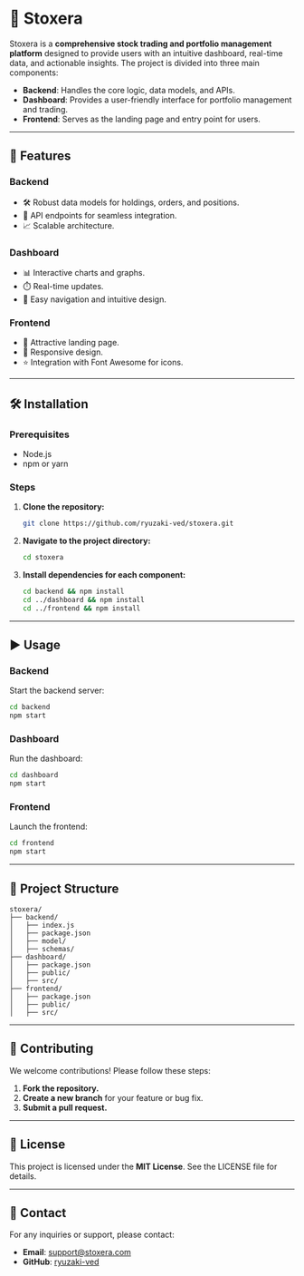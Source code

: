 # 🌟 Stoxera

Stoxera is a **comprehensive stock trading and portfolio management platform** designed to provide users with an intuitive dashboard, real-time data, and actionable insights. The project is divided into three main components:

- **Backend**: Handles the core logic, data models, and APIs.
- **Dashboard**: Provides a user-friendly interface for portfolio management and trading.
- **Frontend**: Serves as the landing page and entry point for users.

---

## 🚀 Features

### Backend
- 🛠️ Robust data models for holdings, orders, and positions.
- 🔗 API endpoints for seamless integration.
- 📈 Scalable architecture.

### Dashboard
- 📊 Interactive charts and graphs.
- ⏱️ Real-time updates.
- 🧭 Easy navigation and intuitive design.

### Frontend
- 🎨 Attractive landing page.
- 📱 Responsive design.
- ⭐ Integration with Font Awesome for icons.

---

## 🛠️ Installation

### Prerequisites
- Node.js
- npm or yarn

### Steps
1. **Clone the repository:**
   ```bash
   git clone https://github.com/ryuzaki-ved/stoxera.git
   ```
2. **Navigate to the project directory:**
   ```bash
   cd stoxera
   ```
3. **Install dependencies for each component:**
   ```bash
   cd backend && npm install
   cd ../dashboard && npm install
   cd ../frontend && npm install
   ```

---

## ▶️ Usage

### Backend
Start the backend server:
```bash
cd backend
npm start
```

### Dashboard
Run the dashboard:
```bash
cd dashboard
npm start
```

### Frontend
Launch the frontend:
```bash
cd frontend
npm start
```

---

## 📂 Project Structure

```
stoxera/
├── backend/
│   ├── index.js
│   ├── package.json
│   ├── model/
│   ├── schemas/
├── dashboard/
│   ├── package.json
│   ├── public/
│   ├── src/
├── frontend/
│   ├── package.json
│   ├── public/
│   ├── src/
```

---

## 🤝 Contributing

We welcome contributions! Please follow these steps:
1. **Fork the repository.**
2. **Create a new branch** for your feature or bug fix.
3. **Submit a pull request.**

---

## 📜 License

This project is licensed under the **MIT License**. See the LICENSE file for details.

---

## 📧 Contact

For any inquiries or support, please contact:
- **Email**: support@stoxera.com
- **GitHub**: [ryuzaki-ved](https://github.com/ryuzaki-ved)
